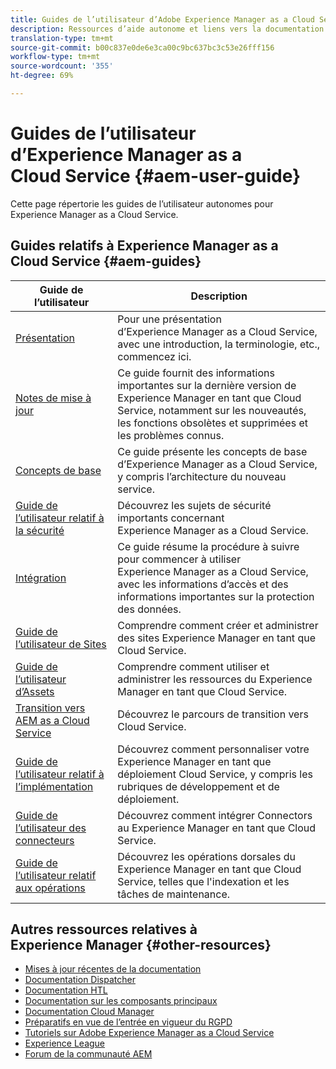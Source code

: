```yaml
---
title: Guides de l’utilisateur d’Adobe Experience Manager as a Cloud Service
description: Ressources d’aide autonome et liens vers la documentation d’Adobe Experience Manager as a Cloud Service
translation-type: tm+mt
source-git-commit: b00c837e0de6e3ca00c9bc637bc3c53e26fff156
workflow-type: tm+mt
source-wordcount: '355'
ht-degree: 69%

---
```



# Guides de l’utilisateur d’Experience Manager as a Cloud Service {#aem-user-guide}

Cette page répertorie les guides de l’utilisateur autonomes pour Experience Manager as a Cloud Service.

## Guides relatifs à Experience Manager as a Cloud Service {#aem-guides}

| Guide de l’utilisateur | Description |
|---|---|
| [Présentation](/help/overview/home.md) | Pour une présentation d’Experience Manager as a Cloud Service, avec une introduction, la terminologie, etc., commencez ici. |
| [Notes de mise à jour](/help/release-notes/home.md) | Ce guide fournit des informations importantes sur la dernière version de Experience Manager en tant que Cloud Service, notamment sur les nouveautés, les fonctions obsolètes et supprimées et les problèmes connus. |
| [Concepts de base](/help/core-concepts/home.md) | Ce guide présente les concepts de base d’Experience Manager as a Cloud Service, y compris l’architecture du nouveau service. |
| [Guide de l’utilisateur relatif à la sécurité](/help/security/home.md) | Découvrez les sujets de sécurité importants concernant Experience Manager as a Cloud Service. |
| [Intégration](/help/onboarding/home.md) | Ce guide résume la procédure à suivre pour commencer à utiliser Experience Manager as a Cloud Service, avec les informations d’accès et des informations importantes sur la protection des données. |
| [Guide de l’utilisateur de Sites](/help/sites-cloud/home.md) | Comprendre comment créer et administrer des sites Experience Manager en tant que Cloud Service. |
| [Guide de l’utilisateur d’Assets](/help/assets/home.md) | Comprendre comment utiliser et administrer les ressources du Experience Manager en tant que Cloud Service. |
| [Transition vers AEM as a Cloud Service](/help/move-to-cloud-service/home.md) | Découvrez le parcours de transition vers Cloud Service. |
| [Guide de l’utilisateur relatif à l’implémentation](/help/implementing/home.md) | Découvrez comment personnaliser votre Experience Manager en tant que déploiement Cloud Service, y compris les rubriques de développement et de déploiement. |
| [Guide de l’utilisateur des connecteurs](/help/connectors/home.md) | Découvrez comment intégrer Connectors au Experience Manager en tant que Cloud Service. |
| [Guide de l’utilisateur relatif aux opérations](/help/operations/home.md) | Découvrez les opérations dorsales du Experience Manager en tant que Cloud Service, telles que l&#39;indexation et les tâches de maintenance. |

## Autres ressources relatives à Experience Manager {#other-resources}

* [Mises à jour récentes de la documentation](https://helpx.adobe.com/experience-manager/documentation-updates.html#AEMasaCloudService)
* [Documentation Dispatcher](/help/implementing/dispatcher/overview.md)
* [Documentation HTL](https://docs.adobe.com/content/help/en/experience-manager-htl/using/overview.html)
* [Documentation sur les composants principaux](https://docs.adobe.com/content/help/fr-FR/experience-manager-core-components/using/introduction.html)
* [Documentation Cloud Manager](https://docs.adobe.com/content/help/en/experience-manager-cloud-manager/using/introduction-to-cloud-manager.html)
* [Préparatifs en vue de l’entrée en vigueur du RGPD](/help/onboarding/data-privacy-and-protection-readiness/aem-readiness.md)
* [Tutoriels sur Adobe Experience Manager as a Cloud Service](https://docs.adobe.com/content/help/en/experience-manager-learn/cloud-service/overview.html)
* [Experience League](https://guided.adobe.com/?promoid=K42KVXHD&amp;mv=other#solutions/experience-manager)
* [Forum de la communauté AEM](https://forums.adobe.com/community/experience-cloud/marketing-cloud/experience-manager)
